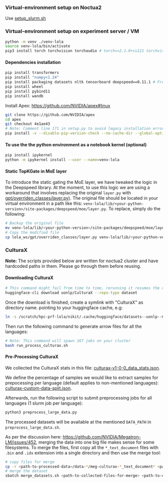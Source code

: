 ### Virtual-environment setup on Noctua2

Use [setup_slurm.sh](setup_slurm.sh)

### Virtual-environment setup on experiment server / VM
```bash
python -m venv ./venv-lola
source venv-lola/bin/activate
pip3 install torch torchvision torchaudio # torch==2.1.0+cu121 torchvision==0.16.0+cu121
```

#### Dependencies installation

```bash
pip install transformers
pip install "numpy<1.24"
pip install packaging datasets nltk tensorboard deepspeed==0.11.1 # Freezing deepspeed version to make sure our "layer.py" replacement matches
pip install wheel
pip install pybind11
pip install wandb
```

Install Apex:
https://github.com/NVIDIA/apex#linux

```bash
git clone https://github.com/NVIDIA/apex
cd apex
git checkout 4e1ae43
# Note: Comment line 171 in setup.py to avoid legacy installation error.
pip install -v --disable-pip-version-check --no-cache-dir --global-option="--cpp_ext" --global-option="--cuda_ext" ./
```

#### To use the the python environment as a notebook kernel (optional)

```bash
pip install ipykernel
python -m ipykernel install --user --name=venv-lola
```

#### Static TopKGate in MoE layer

To introduce the static gating the MoE layer, we have tweaked the logic in the Deepspeed library. At the moment, to use this logic we are using a workaround that involves replacing the original `layer.py` with [gpt/overriden_classes/layer.py)](./gpt/overriden_classes/layer.py). The original file should be located in your virtual environment in a path like this: `venv-lola/lib/<your-python-version>/site-packages/deepspeed/moe/layer.py`. To replace, simply do the following:

```bash
# Backup the original file
mv venv-lola/lib/<your-python-version>/site-packages/deepspeed/moe/layer.py venv-lola/lib/<your-python-version>/site-packages/deepspeed/moe/layer.py_original
# Copy the modified file
cp lola_ws/gpt/overriden_classes/layer.py venv-lola/lib/<your-python-version>/site-packages/deepspeed/moe/
```


### CulturaX

**Note:** The scripts provided below are written for noctua2 cluster and have hardcoded paths in them. Please go through them before reusing. 

#### Downloading CulturaX

```bash
# This command might fail from time to time, rerunning it resumes the download
huggingface-cli download uonlp/CulturaX --repo-type dataset
```

Once the download is finished, create a symlink with "CulturaX" as directory name. pointing to your huggingface cache, e.g:
```bash
ln -s /scratch/hpc-prf-lola/nikit/.cache/huggingface/datasets--uonlp--CulturaX/snapshots/321a983f3fd2a929cc1f8ef6207834bab0bb9e25 /scratch/hpc-prf-lola/data/raw_datasets/CulturaX
```

Then run the following command to generate arrow files for all the languages:
```bash
# Note: This command will spawn 167 jobs on your cluster
bash run_process_culturax.sh
```

#### Pre-Processing CulturaX

We collected the CulturaX stats in this file: [culturax-v1-0-0_data_stats.json](./gpt/culturax/culturax-v1-0-0_data_stats.json).

We define the percentage of samples we would like to extract samples for prepocessing per language (default applies to non-mentioned languages): [culturax-custom-data-split.json](./gpt/culturax/culturax-custom-data-split.json).

Afterwards, run the following script to submit preprocessing jobs for all languages (1 slurm job per language):

```bash
python3 preprocess_large_data.py
```

The processed datasets will be available at the mentioned `DATA_PATH` in `preprocess_large_data.sh`.


<!-- **Note:** In our experience on lustre file system, the steps below degrade the final throughput. -->

As per the discussion here: https://github.com/NVIDIA/Megatron-LM/issues/452, merging the data into one big file makes sense for some filesystems.
To merge the files, first copy all the `*_text_document` files with `.bin` and `.idx` extension into a single directory and then use the merge tool:

```bash
# copy files for merge
cp -r <path-to-processed-data>/data-*/meg-culturax-*_text_document* <path-to-collect-files-for-merge>
# merge the dataset
sbatch merge_datasets.sh <path-to-collected-files-for-merge> <path-to-output-dir>  meg-culturax
```


